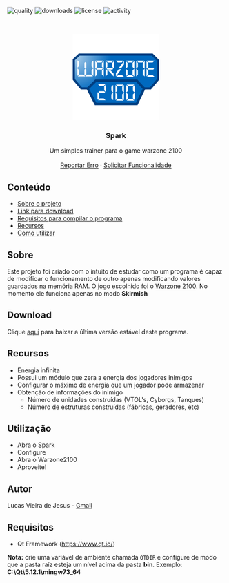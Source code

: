 [quality-url]: https://img.shields.io/codefactor/grade/github/lucas-engen/Spark/master?style=flat-square
[downloads-url]: https://img.shields.io/github/downloads/lucas-engen/Spark/total?style=flat-square
[license-url]: https://img.shields.io/github/license/lucas-engen/Spark?style=flat-square
[commit-activity-url]: https://img.shields.io/github/commit-activity/y/lucas-engen/Spark?style=flat-square

[project-image]: resource/images/warzone2100.png

![quality][quality-url]
![downloads][downloads-url]
![license][license-url]
![activity][commit-activity-url]



<br />
<p align="center">
  <a href="https://github.com/lucas-engen/Spark">
    <img src="resource/images/warzone2100.png" alt="Logo" width="200" height="200">
  </a>

  <h3 align="center">Spark</h3>

  <p align="center">
    Um simples trainer para o game warzone 2100
    <br />
    <br />
    <a href="https://github.com/lucas-engen/libhack/issues">Reportar Erro</a>
    ·
    <a href="https://github.com/lucas-engen/libhack/issues">Solicitar Funcionalidade</a>
  </p>
</p>

## Conteúdo

- [Sobre o projeto](#Sobre)
- [Link para download](#Download)
- [Requisitos para compilar o programa](#Requisitos)
- [Recursos](#Recursos)
- [Como utilizar](#Utilização)

## Sobre
Este projeto foi criado com o intuito de estudar como um programa é capaz de modificar o funcionamento de outro apenas modificando valores guardados na memória RAM. O jogo escolhido foi o [Warzone 2100](https://wz2100.net/pt/).
No momento ele funciona apenas no modo **Skirmish**

## Download

Clique [aqui](https://github.com/lucas-engen/Spark/releases/latest
) para baixar a última versão estável deste programa.

## Recursos

  - Energia infinita
  - Possui um módulo que zera a energia dos jogadores inimigos
  - Configurar o máximo de energia que um jogador pode armazenar
  - Obtenção de informações do inimigo
    * Número de unidades construídas (VTOL's, Cyborgs, Tanques)
    * Número de estruturas construídas (fábricas, geradores, etc)

## Utilização

- Abra o Spark
- Configure
- Abra o Warzone2100
- Aproveite!

## Autor
Lucas Vieira de Jesus - [Gmail](mailto:lucas.engen.cc@gmail.com)

## Requisitos

* Qt Framework (https://www.qt.io/)

**Nota:** crie uma variável de ambiente chamada `QTDIR` e configure de modo que a pasta raíz esteja um nível acima da pasta **bin**. Exemplo: **C:\Qt\5.12.1\mingw73_64**
